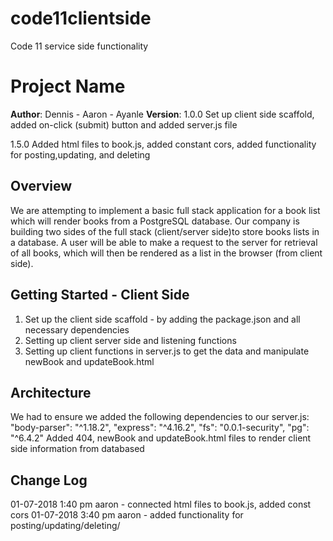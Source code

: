# code11clientside
Code 11 service side functionality

# Project Name

**Author**: Dennis - Aaron - Ayanle
**Version**: 1.0.0 Set up client side scaffold, added on-click (submit) button  and added server.js file

1.5.0 Added html files to book.js, added constant cors, added functionality for posting,updating, and deleting

## Overview
We are attempting to implement a basic full stack application for a book list which will render books from a PostgreSQL database. Our company is building two sides of the full stack (client/server side)to store books lists in a database. A user will be able to  make a request to the server for retrieval of all books, which will then be rendered as a list in the browser (from client side).


## Getting Started - Client Side
1. Set up the client side scaffold - by adding the package.json and all necessary dependencies
2. Setting up client server side and listening functions
3. Setting up client functions in server.js to get the data and manipulate newBook and updateBook.html

## Architecture
We had to ensure we added the following dependencies to our server.js:
 "body-parser": "^1.18.2",
    "express": "^4.16.2",
    "fs": "0.0.1-security",
    "pg": "^6.4.2"
Added 404, newBook and updateBook.html files to render client side information from databased

## Change Log
01-07-2018 1:40 pm aaron - connected html files to book.js, added const cors
01-07-2018 3:40 pm aaron - added functionality for posting/updating/deleting/

